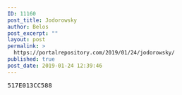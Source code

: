 ```yaml
---
ID: 11160
post_title: Jodorowsky
author: Belos
post_excerpt: ""
layout: post
permalink: >
  https://portalrepository.com/2019/01/24/jodorowsky/
published: true
post_date: 2019-01-24 12:39:46
---
```

<pre>517E013CC588</pre>